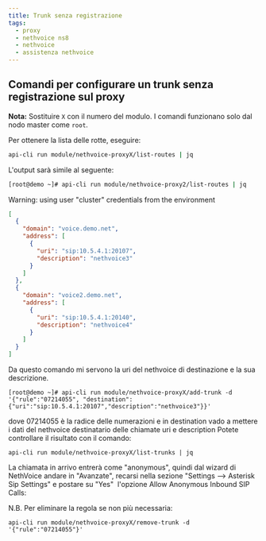 ```yaml
---
title: Trunk senza registrazione
tags:
  - proxy
  - nethvoice ns8
  - nethvoice
  - assistenza nethvoice
---
```


## Comandi per configurare un trunk senza registrazione sul proxy

**Nota:** Sostituire `X` con il numero del modulo. I comandi funzionano solo dal nodo master come `root`.

Per ottenere la lista delle rotte, eseguire:
```bash
api-cli run module/nethvoice-proxyX/list-routes | jq
```

L'output sarà simile al seguente:
```bash
[root@demo ~]# api-cli run module/nethvoice-proxy2/list-routes | jq
```

Warning: using user "cluster" credentials from the environment
```json
[
  {
    "domain": "voice.demo.net",
    "address": [
      {
        "uri": "sip:10.5.4.1:20107",
        "description": "nethvoice3"
      }
    ]
  },
  {
    "domain": "voice2.demo.net",
    "address": [
      {
        "uri": "sip:10.5.4.1:20140",
        "description": "nethvoice4"
      }
    ]
  }
]
```

Da questo comando mi servono la uri del nethvoice di destinazione e la sua descrizione.
```
[root@demo ~]# api-cli run module/nethvoice-proxyX/add-trunk -d  '{"rule":"07214055", "destination":{"uri":"sip:10.5.4.1:20107","description":"nethvoice3"}}'
```

dove 07214055 è la radice delle numerazioni e in destination vado a mettere i dati del nethvoice destinatario delle chiamate uri e description      Potete controllare il risultato con il comando:
```
api-cli run module/nethvoice-proxyX/list-trunks | jq
   ```
La chiamata in arrivo entrerà come "anonymous", quindi dal wizard di NethVoice andare in "Avanzate", recarsi nella sezione "Settings --> Asterisk Sip Settings" e postare su "Yes"  l'opzione Allow Anonymous Inbound SIP Calls:
   
N.B. Per eliminare la regola se non più necessaria:
```
api-cli run module/nethvoice-proxyX/remove-trunk -d '{"rule":"07214055"}'         
```
